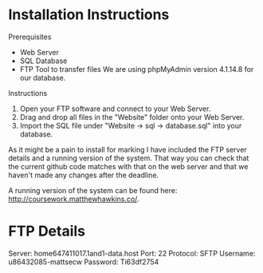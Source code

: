 # Installation Instructions
Prerequisites
- Web Server
- SQL Database
- FTP Tool to transfer files
We are using phpMyAdmin version 4.1.14.8 for our database.

Instructions
1. Open your FTP software and connect to your Web Server.
2. Drag and drop all files in the "Website" folder onto your Web Server.
3. Import the SQL file under "Website -> sql -> database.sql" into your database.

As it might be a pain to install for marking I have included the FTP server details and a running version of the system. That way you can check that the current github code matches with that on the web server and that we haven't made any changes after the deadline.

A running version of the system can be found here: http://coursework.matthewhawkins.co/.

# FTP Details
Server: home647411017.1and1-data.host
Port: 22
Protocol: SFTP
Username: u86432085-mattsecw
Password: Ti63df2754

